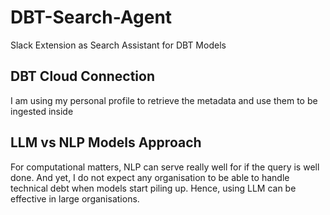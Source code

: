 # DBT-Search-Agent
Slack Extension as Search Assistant for DBT Models

## DBT Cloud Connection

I am using my personal profile to retrieve the metadata and use them to be ingested inside 

## LLM vs NLP Models Approach

For computational matters, NLP can serve really well for if the query is well done. And yet, I do not expect any organisation to be able to handle technical debt when models start piling up. Hence, using LLM can be effective in large organisations. 


